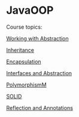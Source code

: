 # JavaOOP

Course topics:

<a href="https://github.com/Evuns/JavaOOP/tree/master/src/WorkingWithAbstraction" target="_blank">Working with Abstraction</a>

<a href="https://github.com/Evuns/JavaOOP/tree/master/src/Inheritance" target="_blank">Inheritance</a>

<a href="https://github.com/Evuns/JavaOOP/tree/master/src/encapsulation" target="_blank">Encapsulation</a>

<a href="https://github.com/Evuns/JavaOOP/tree/master/src/interfacesAbstraction" target="_blank">Interfaces and Abstraction</a>

<a href="https://github.com/Evuns/JavaOOP/tree/master/src/polymorphism" target="_blank">PolymorphismM</a>

<a href="" target="_blank">SOLID</a>

<a href="https://github.com/Evuns/JavaOOP/tree/master/src/reflection" target="_blank">Reflection and Annotations</a>

